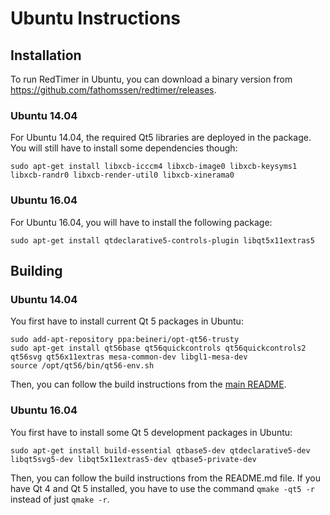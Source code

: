 Ubuntu Instructions
===================

Installation
------------

To run RedTimer in Ubuntu, you can download a binary version from
https://github.com/fathomssen/redtimer/releases.

### Ubuntu 14.04 ###

For Ubuntu 14.04, the required Qt5 libraries are deployed in the package. You will still have to install some
dependencies though:

```
sudo apt-get install libxcb-icccm4 libxcb-image0 libxcb-keysyms1 libxcb-randr0 libxcb-render-util0 libxcb-xinerama0
```

### Ubuntu 16.04 ###

For Ubuntu 16.04, you will have to install the following package:

```
sudo apt-get install qtdeclarative5-controls-plugin libqt5x11extras5
```

Building
--------

### Ubuntu 14.04 ###

You first have to install current Qt 5 packages in Ubuntu:

```
sudo add-apt-repository ppa:beineri/opt-qt56-trusty
sudo apt-get install qt56base qt56quickcontrols qt56quickcontrols2 qt56svg qt56x11extras mesa-common-dev libgl1-mesa-dev
source /opt/qt56/bin/qt56-env.sh
```

Then, you can follow the build instructions from the [main README](README.md).

### Ubuntu 16.04 ###

You first have to install some Qt 5 development packages in Ubuntu:

```
sudo apt-get install build-essential qtbase5-dev qtdeclarative5-dev libqt5svg5-dev libqt5x11extras5-dev qtbase5-private-dev

```

Then, you can follow the build instructions from the README.md file. If you have Qt 4 and Qt 5 installed, you
have to use the command `qmake -qt5 -r` instead of just `qmake -r`.

